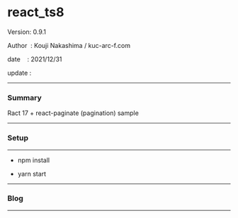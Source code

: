 ﻿# react_ts8

 Version: 0.9.1

 Author  : Kouji Nakashima / kuc-arc-f.com

 date    : 2021/12/31

 update  :

***
### Summary

Ract 17 + react-paginate (pagination) sample

***
### Setup

***
* npm install

* yarn start


***
### Blog


***

